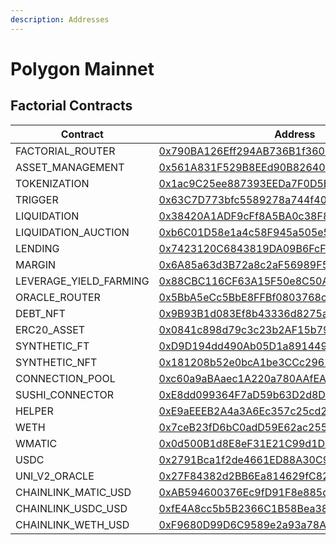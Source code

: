 ```yaml
---
description: Addresses
---
```


# Polygon Mainnet

## Factorial Contracts

| Contract      | Address                 |
| ------------- | ----------------------- |
| FACTORIAL_ROUTER  | [0x790BA126Eff294AB736B1f3604C2CA4f5c515a6c](https://polygonscan.com/address/0x790BA126Eff294AB736B1f3604C2CA4f5c515a6c) |
| ASSET_MANAGEMENT  | [0x561A831F529B8EEd90B82640f5fe9E85b625798e](https://polygonscan.com/address/0x561A831F529B8EEd90B82640f5fe9E85b625798e) |
| TOKENIZATION  | [0x1ac9C25ee887393EEDa7F0D5B1DD837872e0715f](https://polygonscan.com/address/0x1ac9C25ee887393EEDa7F0D5B1DD837872e0715f) |
| TRIGGER  | [0x63C7D773bfc5589278a744f40eE854Ec6e23E9a1](https://polygonscan.com/address/0x63C7D773bfc5589278a744f40eE854Ec6e23E9a1) |
| LIQUIDATION  | [0x38420A1ADF9cFf8A5BA0c38F853ea82Fd7cf5d7e](https://polygonscan.com/address/0x38420A1ADF9cFf8A5BA0c38F853ea82Fd7cf5d7e) |
| LIQUIDATION_AUCTION  | [0xb6C01D58e1a4c58F945a505e567460209c8a46bE](https://polygonscan.com/address/0xb6C01D58e1a4c58F945a505e567460209c8a46bE) |
| LENDING  | [0x7423120C6843819DA09B6FcF07087ea6d6260452](https://polygonscan.com/address/0x7423120C6843819DA09B6FcF07087ea6d6260452) |
| MARGIN  | [0x6A85a63d3B72a8c2aF56989F56CfBE40d966aD0e](https://polygonscan.com/address/0x6A85a63d3B72a8c2aF56989F56CfBE40d966aD0e) |
| LEVERAGE_YIELD_FARMING  | [0x88CBC116CF63A15F50e8C50A8ff589fcc77eB2E9](https://polygonscan.com/address/0x88CBC116CF63A15F50e8C50A8ff589fcc77eB2E9) |
| ORACLE_ROUTER  | [0x5BbA5eCc5BbE8FFBf0803768c9Fece1572aAcA35](https://polygonscan.com/address/0x5BbA5eCc5BbE8FFBf0803768c9Fece1572aAcA35) |
| DEBT_NFT  | [0x9B93B1d083Ef8b43336d8275aFEbFdbE7E4f35C9](https://polygonscan.com/address/0x9B93B1d083Ef8b43336d8275aFEbFdbE7E4f35C9) |
| ERC20_ASSET  | [0x0841c898d79c3c23b2AF15b79B612329F961B274](https://polygonscan.com/address/0x0841c898d79c3c23b2AF15b79B612329F961B274) |
| SYNTHETIC_FT  | [0xD9D194dd490Ab05D1a89144960698D53b728b0d5](https://polygonscan.com/address/0xD9D194dd490Ab05D1a89144960698D53b728b0d5) |
| SYNTHETIC_NFT  | [0x181208b52e0bcA1be3CCc296103F9476B00CB6Fb](https://polygonscan.com/address/0x181208b52e0bcA1be3CCc296103F9476B00CB6Fb) |
| CONNECTION_POOL  | [0xc60a9aBAaec1A220a780AAfEA67CEDc5A5374BAA](https://polygonscan.com/address/0xc60a9aBAaec1A220a780AAfEA67CEDc5A5374BAA) |
| SUSHI_CONNECTOR  | [0xE8dd099364F7aD59b63D2d8D45fEddAa1eB12b13](https://polygonscan.com/address/0xE8dd099364F7aD59b63D2d8D45fEddAa1eB12b13) |
| HELPER  | [0xE9aEEEB2A4a3A6Ec357c25cd288B9C61c5142b50](https://polygonscan.com/address/0xE9aEEEB2A4a3A6Ec357c25cd288B9C61c5142b50) |
| WETH  | [0x7ceB23fD6bC0adD59E62ac25578270cFf1b9f619](https://polygonscan.com/address/0x7ceB23fD6bC0adD59E62ac25578270cFf1b9f619) |
| WMATIC  | [0x0d500B1d8E8eF31E21C99d1Db9A6444d3ADf1270](https://polygonscan.com/address/0x0d500B1d8E8eF31E21C99d1Db9A6444d3ADf1270) |
| USDC  | [0x2791Bca1f2de4661ED88A30C99A7a9449Aa84174](https://polygonscan.com/address/0x2791Bca1f2de4661ED88A30C99A7a9449Aa84174) |
| UNI_V2_ORACLE  | [0x27F84382d2BB6Ea814629fC82C0AC2C302dD1214](https://polygonscan.com/address/0x27F84382d2BB6Ea814629fC82C0AC2C302dD1214) |
| CHAINLINK_MATIC_USD  | [0xAB594600376Ec9fD91F8e885dADF0CE036862dE0](https://polygonscan.com/address/0xAB594600376Ec9fD91F8e885dADF0CE036862dE0) |
| CHAINLINK_USDC_USD  | [0xfE4A8cc5b5B2366C1B58Bea3858e81843581b2F7](https://polygonscan.com/address/0xfE4A8cc5b5B2366C1B58Bea3858e81843581b2F7) |
| CHAINLINK_WETH_USD  | [0xF9680D99D6C9589e2a93a78A04A279e509205945](https://polygonscan.com/address/0xF9680D99D6C9589e2a93a78A04A279e509205945) |
